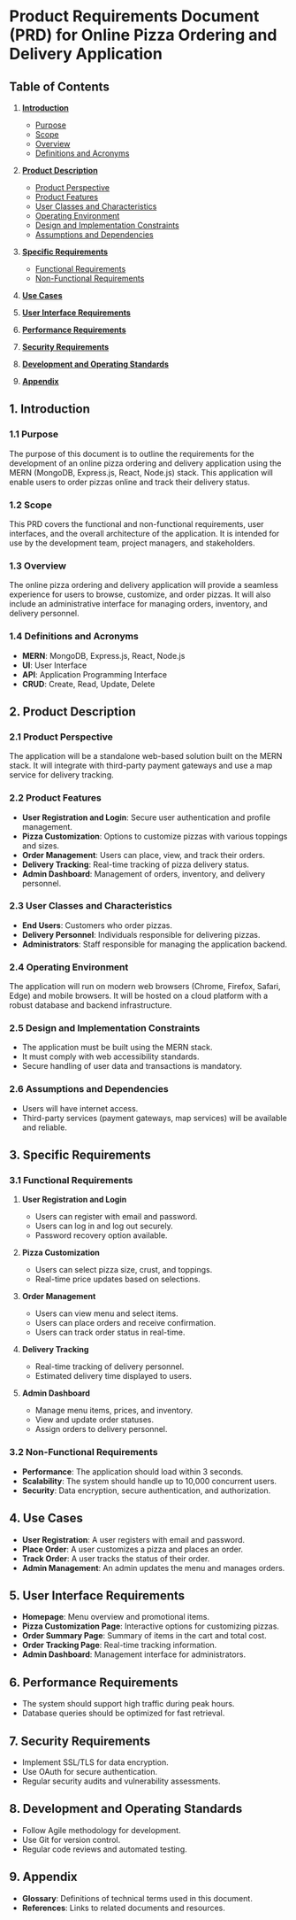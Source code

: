 # Product Requirements Document (PRD) for Online Pizza Ordering and Delivery Application

## Table of Contents

1. [ **Introduction**](#1-introduction)

      - [Purpose](#11-purpose)
      - [Scope](#12-scope)
      - [Overview](#13-overview)
      - [Definitions and Acronyms](#14-definitions-and-acronyms)

2. [ **Product Description**](#2-product-description)

      - [Product Perspective](#21-product-perspective)
      - [Product Features](#22-product-features)
      - [User Classes and Characteristics](#23-user-classes-and-characteristics)
      - [Operating Environment](#24-operating-environment)
      - [Design and Implementation Constraints](#25-design-and-implementation-constraints)
      - [Assumptions and Dependencies](#26-assumptions-and-dependencies)

3. [ **Specific Requirements**](#3-specific-requirements)

      - [Functional Requirements](#31-functional-requirements)
      - [Non-Functional Requirements](#32-non-functional-requirements)

4. [ **Use Cases**](#4-use-cases)

5. [ **User Interface Requirements**](#5-user-interface-requirements)

6. [ **Performance Requirements**](#6-performance-requirements)

7. [ **Security Requirements**](#7-security-requirements)

8. [ **Development and Operating Standards**](#8-development-and-operating-standards)

9. [ **Appendix**](#9-appendix)

## 1. Introduction

### 1.1 Purpose

The purpose of this document is to outline the requirements for the development of an online pizza ordering and delivery application using the MERN (MongoDB, Express.js, React, Node.js) stack. This application will enable users to order pizzas online and track their delivery status.

### 1.2 Scope

This PRD covers the functional and non-functional requirements, user interfaces, and the overall architecture of the application. It is intended for use by the development team, project managers, and stakeholders.

### 1.3 Overview

The online pizza ordering and delivery application will provide a seamless experience for users to browse, customize, and order pizzas. It will also include an administrative interface for managing orders, inventory, and delivery personnel.

### 1.4 Definitions and Acronyms

- **MERN**: MongoDB, Express.js, React, Node.js
- **UI**: User Interface
- **API**: Application Programming Interface
- **CRUD**: Create, Read, Update, Delete

## 2. Product Description

### 2.1 Product Perspective

The application will be a standalone web-based solution built on the MERN stack. It will integrate with third-party payment gateways and use a map service for delivery tracking.

### 2.2 Product Features

- **User Registration and Login**: Secure user authentication and profile management.
- **Pizza Customization**: Options to customize pizzas with various toppings and sizes.
- **Order Management**: Users can place, view, and track their orders.
- **Delivery Tracking**: Real-time tracking of pizza delivery status.
- **Admin Dashboard**: Management of orders, inventory, and delivery personnel.

### 2.3 User Classes and Characteristics

- **End Users**: Customers who order pizzas.
- **Delivery Personnel**: Individuals responsible for delivering pizzas.
- **Administrators**: Staff responsible for managing the application backend.

### 2.4 Operating Environment

The application will run on modern web browsers (Chrome, Firefox, Safari, Edge) and mobile browsers. It will be hosted on a cloud platform with a robust database and backend infrastructure.

### 2.5 Design and Implementation Constraints

- The application must be built using the MERN stack.
- It must comply with web accessibility standards.
- Secure handling of user data and transactions is mandatory.

### 2.6 Assumptions and Dependencies

- Users will have internet access.
- Third-party services (payment gateways, map services) will be available and reliable.

## 3. Specific Requirements

### 3.1 Functional Requirements

1. **User Registration and Login**

   - Users can register with email and password.
   - Users can log in and log out securely.
   - Password recovery option available.

2. **Pizza Customization**

   - Users can select pizza size, crust, and toppings.
   - Real-time price updates based on selections.

3. **Order Management**

   - Users can view menu and select items.
   - Users can place orders and receive confirmation.
   - Users can track order status in real-time.

4. **Delivery Tracking**

   - Real-time tracking of delivery personnel.
   - Estimated delivery time displayed to users.

5. **Admin Dashboard**
   - Manage menu items, prices, and inventory.
   - View and update order statuses.
   - Assign orders to delivery personnel.

### 3.2 Non-Functional Requirements

- **Performance**: The application should load within 3 seconds.
- **Scalability**: The system should handle up to 10,000 concurrent users.
- **Security**: Data encryption, secure authentication, and authorization.

## 4. Use Cases

- **User Registration**: A user registers with email and password.
- **Place Order**: A user customizes a pizza and places an order.
- **Track Order**: A user tracks the status of their order.
- **Admin Management**: An admin updates the menu and manages orders.

## 5. User Interface Requirements

- **Homepage**: Menu overview and promotional items.
- **Pizza Customization Page**: Interactive options for customizing pizzas.
- **Order Summary Page**: Summary of items in the cart and total cost.
- **Order Tracking Page**: Real-time tracking information.
- **Admin Dashboard**: Management interface for administrators.

## 6. Performance Requirements

- The system should support high traffic during peak hours.
- Database queries should be optimized for fast retrieval.

## 7. Security Requirements

- Implement SSL/TLS for data encryption.
- Use OAuth for secure authentication.
- Regular security audits and vulnerability assessments.

## 8. Development and Operating Standards

- Follow Agile methodology for development.
- Use Git for version control.
- Regular code reviews and automated testing.

## 9. Appendix

- **Glossary**: Definitions of technical terms used in this document.
- **References**: Links to related documents and resources.
